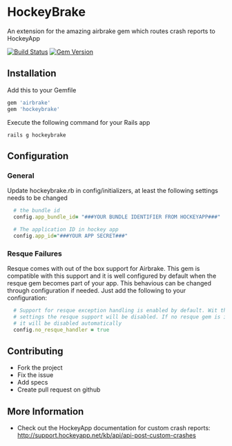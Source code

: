 # HockeyBrake

An extension for the amazing airbrake gem which routes crash reports to HockeyApp

[![Build Status](https://secure.travis-ci.org/dei79/hockeybrake.png)](http://travis-ci.org/dei79/hockeybrake)
[![Gem Version](https://badge.fury.io/rb/hockeybrake.png)](http://badge.fury.io/rb/hockeybrake)

## Installation 

Add this to your Gemfile
```ruby
gem 'airbrake'
gem 'hockeybrake'
```

Execute the following command for your Rails app
```shell
rails g hockeybrake
```

## Configuration

### General

Update hockeybrake.rb in config/initializers, at least the following settings needs to be changed

```ruby
  # the bundle id
  config.app_bundle_id= "###YOUR BUNDLE IDENTIFIER FROM HOCKEYAPP###"

  # The application ID in hockey app
  config.app_id="###YOUR APP SECRET###"
```

### Resque Failures

Resque comes with out of the box support for Airbrake. This gem is compatible with this support and it is well configured by default when the resque gem becomes part of your app. This behavious can be changed through configuration if needed. Just add the following to your configuration:

```ruby
  # Support for resque exception handling is enabled by default. Wit this
  # settings the resque support will be disabled. If no resque gem is installed
  # it will be disabled automatically
  config.no_resque_handler = true
``` 

## Contributing
 
* Fork the project
* Fix the issue
* Add specs
* Create pull request on github

## More Information

* Check out the HockeyApp documentation for custom crash reports: http://support.hockeyapp.net/kb/api/api-post-custom-crashes

